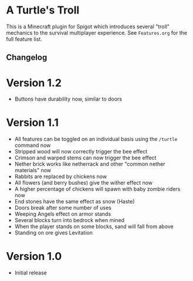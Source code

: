 
# A Turtle's Troll

This is a Minecraft plugin for Spigot which introduces several "troll"
mechanics to the survival multiplayer experience. See `Features.org`
for the full feature list.

## Changelog

# Version 1.2

* Buttons have durability now, similar to doors

# Version 1.1

* All features can be toggled on an individual basis using the `/turtle` command now
* Stripped wood will now correctly trigger the bee effect
* Crimson and warped stems can now trigger the bee effect
* Nether brick works like netherrack and other "common nether materials" now
* Rabbits are replaced by chickens now
* All flowers (and berry bushes) give the wither effect now
* A higher percentage of chickens will spawn with baby zombie riders now
* End stones have the same effect as snow (Haste)
* Doors break after some number of uses
* Weeping Angels effect on armor stands
* Several blocks turn into bedrock when mined
* When the player stands on some blocks, sand will fall from above
* Standing on ore gives Levitation

# Version 1.0

* Initial release
